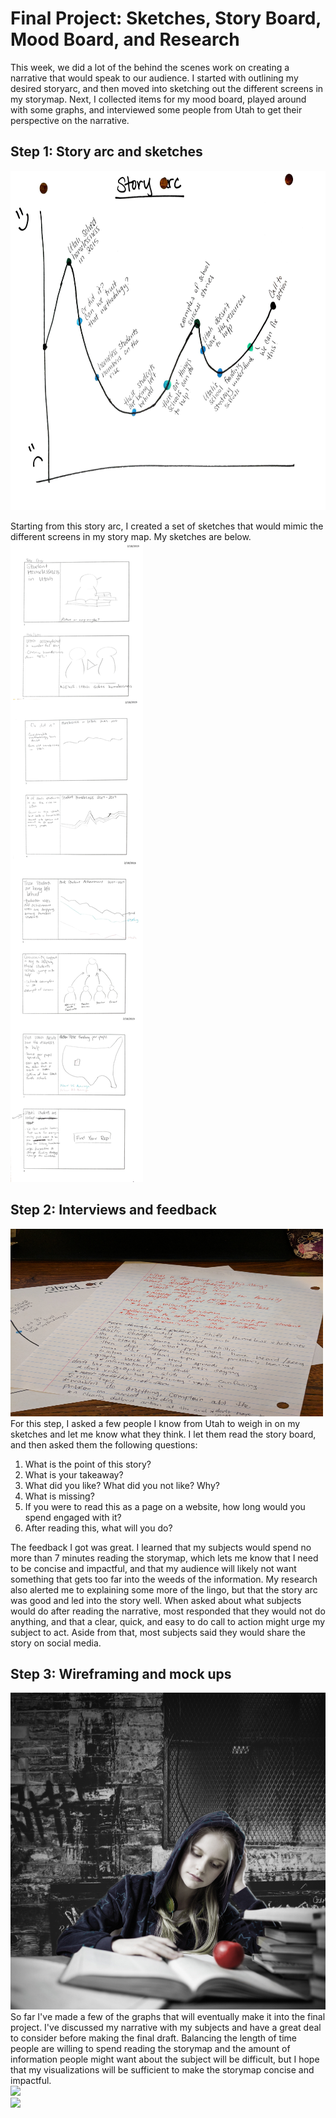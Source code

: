 # Final Project: Sketches, Story Board, Mood Board, and Research

This week, we did a lot of the behind the scenes work on creating a narrative that would speak to our audience. I started with outlining my desired storyarc, and then moved into sketching out the different screens in my storymap. Next, I collected items for my mood board, played around with some graphs, and interviewed some people from Utah to get their perspective on the narrative. 

## Step 1: Story arc and sketches

<img src="StoryArc.jpg" height=543 width=720> 

Starting from this story arc, I created a set of sketches that would mimic the different screens in my story map. My sketches are below.
<img src="Sketches.jpg">

## Step 2: Interviews and feedback

<img src="IMG_20190218_223958 (1).jpg" width=500 height=300>
For this step, I asked a few people I know from Utah to weigh in on my sketches and let me know what they think. I let them read the story board, and then asked them the following questions:
<OL>
  <LI>What is the point of this story?
  <LI>What is your takeaway?
  <LI>What did you like? What did you not like? Why?
  <LI>What is missing?
  <LI>If you were to read this as a page on a website, how long would you spend engaged with it?
  <LI>After reading this, what will you do?
    </ol>

The feedback I got was great. I learned that my subjects would spend no more than 7 minutes reading the storymap, which lets me know that I need to be concise and impactful, and that my audience will likely not want something that gets too far into the weeds of the information. My research also alerted me to explaining some more of the lingo, but that the story arc was good and led into the story well. When asked about what subjects would do after reading the narrative, most responded that they would not do anything, and that a clear, quick, and easy to do call to action might urge my subject to act. Aside from that, most subjects said they would share the story on social media.

## Step 3: Wireframing and mock ups

<img src="HomelessStudent.jpg">
So far I've made a few of the graphs that will eventually make it into the final project. I've discussed my narrative with my subjects and have a great deal to consider before making the final draft. Balancing the length of time people are willing to spend reading the storymap and the amount of information people might want about the subject will be difficult, but I hope that my visualizations will be sufficient to make the storymap concise and impactful.

<div class='tableauPlaceholder' id='viz1550550589762' style='position: relative'><noscript><a href='#'><img alt=' ' src='https:&#47;&#47;public.tableau.com&#47;static&#47;images&#47;PI&#47;PITTestTableau&#47;UtahPointinTimeCounts2005to2018&#47;1_rss.png' style='border: none' /></a></noscript><object class='tableauViz'  style='display:none;'><param name='host_url' value='https%3A%2F%2Fpublic.tableau.com%2F' /> <param name='embed_code_version' value='3' /> <param name='site_root' value='' /><param name='name' value='PITTestTableau&#47;UtahPointinTimeCounts2005to2018' /><param name='tabs' value='no' /><param name='toolbar' value='yes' /><param name='static_image' value='https:&#47;&#47;public.tableau.com&#47;static&#47;images&#47;PI&#47;PITTestTableau&#47;UtahPointinTimeCounts2005to2018&#47;1.png' /> <param name='animate_transition' value='yes' /><param name='display_static_image' value='yes' /><param name='display_spinner' value='yes' /><param name='display_overlay' value='yes' /><param name='display_count' value='yes' /><param name='filter' value='publish=yes' /></object></div>                
<script type='text/javascript'>                    
  var divElement = document.getElementById('viz1550550589762');                    
  var vizElement = divElement.getElementsByTagName('object')[0];                    
  vizElement.style.width='100%';vizElement.style.height=(divElement.offsetWidth*0.75)+'px';                    
  var scriptElement = document.createElement('script');                    
  scriptElement.src = 'https://public.tableau.com/javascripts/api/viz_v1.js';                    
  vizElement.parentNode.insertBefore(scriptElement, vizElement);                
</script>

<div class='tableauPlaceholder' id='viz1550550742172' style='position: relative'><noscript><a href='#'><img alt=' ' src='https:&#47;&#47;public.tableau.com&#47;static&#47;images&#47;UT&#47;UTHmlsStd&#47;HomelessStudentsinUtah&#47;1_rss.png' style='border: none' /></a></noscript><object class='tableauViz'  style='display:none;'><param name='host_url' value='https%3A%2F%2Fpublic.tableau.com%2F' /> <param name='embed_code_version' value='3' /> <param name='site_root' value='' /><param name='name' value='UTHmlsStd&#47;HomelessStudentsinUtah' /><param name='tabs' value='no' /><param name='toolbar' value='yes' /><param name='static_image' value='https:&#47;&#47;public.tableau.com&#47;static&#47;images&#47;UT&#47;UTHmlsStd&#47;HomelessStudentsinUtah&#47;1.png' /> <param name='animate_transition' value='yes' /><param name='display_static_image' value='yes' /><param name='display_spinner' value='yes' /><param name='display_overlay' value='yes' /><param name='display_count' value='yes' /></object></div>               
<script type='text/javascript'>                    
  var divElement = document.getElementById('viz1550550742172');                    
  var vizElement = divElement.getElementsByTagName('object')[0];                    
  vizElement.style.width='100%';vizElement.style.height=(divElement.offsetWidth*0.75)+'px';                    
  var scriptElement = document.createElement('script');                    
  scriptElement.src = 'https://public.tableau.com/javascripts/api/viz_v1.js';                    
  vizElement.parentNode.insertBefore(scriptElement, vizElement);                
</script>

